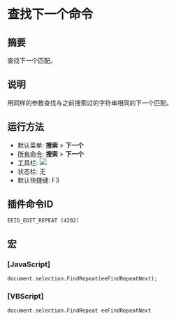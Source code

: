 # 查找下一个命令

## 摘要

查找下一个匹配。

## 说明

用同样的参数查找与之前搜索过的字符串相同的下一个匹配。

## 运行方法

- 默认菜单: **搜索** \> **下一个**
- [所有命令](../tools/all_commands): **搜索**
\> **下一个**
- 工具栏: ![](../../images/editrepeat..png)
- 状态栏: 无
- 默认快捷键: F3

## 插件命令ID

```
EEID_EDIT_REPEAT (4202)
```

## 宏

### \[JavaScript\]

```
document.selection.FindRepeat(eeFindRepeatNext);
```

### \[VBScript\]

```
document.selection.FindRepeat eeFindRepeatNext
```
